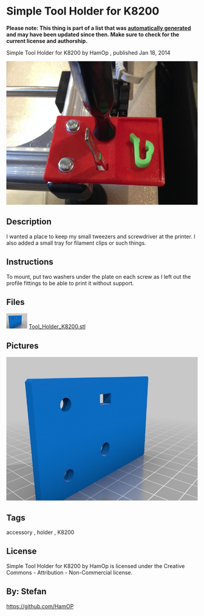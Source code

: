 Simple Tool Holder for K8200
===============
**Please note: This thing is part of a list that was [automatically generated](https://github.com/carlosgs/export-things) and may have been updated since then. Make sure to check for the current license and authorship.**  

Simple Tool Holder for K8200  by HamOp , published Jan 18, 2014

![Image](img/IMG_2473_display_large.jpg)

Description
--------
I wanted a place to keep my small tweezers and screwdriver at the printer. I also added a small tray for filament clips or such things.

Instructions
--------
To mount, put two washers under the plate on each screw as I left out the profile fittings to be able to print it without support.

Files
--------
[![Image](img/Tool_Holder_K8200_preview_tinycard.jpg)](Tool_Holder_K8200.stl)
 [ Tool_Holder_K8200.stl](Tool_Holder_K8200.stl)  



Pictures
--------
![Image](img/Tool_Holder_K8200_display_large.jpg)


Tags
--------
accessory , holder , K8200  

  

License
--------
Simple Tool Holder for K8200 by HamOp is licensed under the Creative Commons - Attribution - Non-Commercial license.  



By: Stefan
--------
<https://github.com/HamOP>